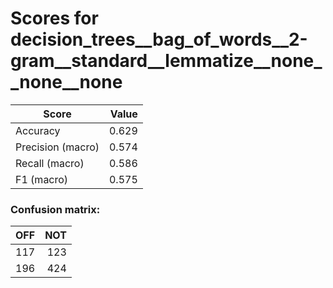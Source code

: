 # Scores for decision_trees__bag_of_words__2-gram__standard__lemmatize__none__none__none
|      Score      |Value|
|-----------------|----:|
|Accuracy         |0.629|
|Precision (macro)|0.574|
|Recall (macro)   |0.586|
|F1 (macro)       |0.575|

### Confusion matrix:
|OFF|NOT|
|--:|--:|
|117|123|
|196|424|
